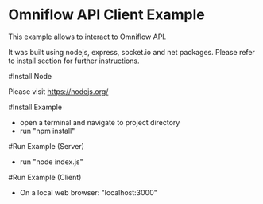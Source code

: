 # Omniflow API Client Example

This example allows to interact to Omniflow API.

It was built using nodejs, express, socket.io and net packages. Please refer to install section for further instructions.

#Install Node

Please visit https://nodejs.org/

#Install Example

- open a terminal and navigate to project directory
- run "npm install"

#Run Example (Server)
- run "node index.js"

#Run Example (Client)
- On a local web browser: "localhost:3000"
